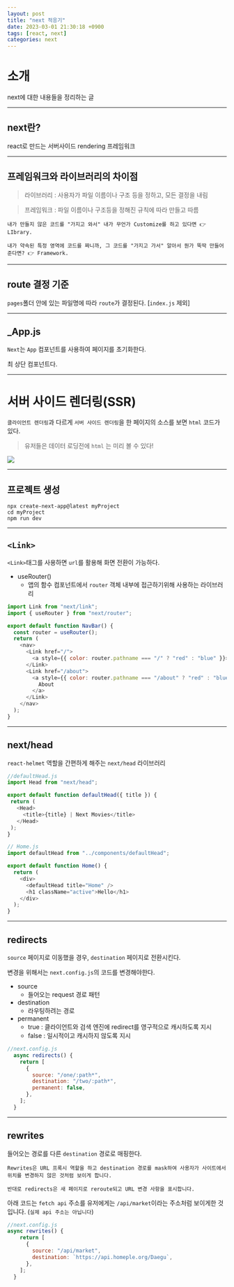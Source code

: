 ```yaml
---
layout: post
title: "next 적응기"
date: 2023-03-01 21:30:18 +0900
tags: [react, next]
categories: next
---
```


# 소개
next에 대한 내용들을 정리하는 글

---

## next란?
react로 만드는 서버사이드 rendering 프레임워크 

---

## 프레임워크와 라이브러리의 차이점
> 라이브러리 : 사용자가 파일 이름이나 구조 등을 정하고, 모든 결정을 내림 
 
> 프레임워크 : 파일 이름이나 구조등을 정해진 규칙에 따라 만들고 따름 

```
내가 만들지 않은 코드를 "가지고 와서" 내가 무언가 Customize를 하고 있다면 👉 LIbrary.

내가 약속된 특정 영역에 코드를 짜니까, 그 코드를 "가지고 가서" 알아서 뭔가 뚝딱 만들어준다면? 👉 Framework.
```

---

## route 결정 기준 
`pages`폴더 안에 있는 파일명에 따라 `route`가 결정된다. [`index.js` 제외]

---
## _App.js
`Next`는 `App` 컴포넌트를 사용하여 페이지를 초기화한다.

최 상단 컴포넌트다.

---
# 서버 사이드 렌더링(SSR)
`클라이언트 렌더링`과 다르게 `서버 사이드 렌더링`을 한 페이지의 소스를 보면 `html` 코드가 있다.<br/> 
>  유저들은 데이터 로딩전에 `html` 는 미리 볼 수 있다!
<div>
    <img src = 'https://user-images.githubusercontent.com/44117975/222147512-0cd3d7cc-1d1c-4c39-81bf-737357988b77.png'/>
</div>

---
## 프로젝트 생성 
```
npx create-next-app@latest myProject
cd myProject
npm run dev
```
---

## `<Link>`
`<Link>`태그를 사용하면 `url`를 활용해 화면 전환이 가능하다.
- useRouter()
    - 앱의 함수 컴포넌트에서 `router` 객체 내부에 접근하기위해 사용하는 라이브러리 
    
``` javascript
import Link from "next/link";
import { useRouter } from "next/router";

export default function NavBar() {
  const router = useRouter();
  return (
    <nav>
      <Link href="/">
        <a style={{ color: router.pathname === "/" ? "red" : "blue" }}>Home</a>
      </Link>
      <Link href="/about">
        <a style={{ color: router.pathname === "/about" ? "red" : "blue" }}>
          About
        </a>
      </Link>
    </nav>
  );
}
```
---
 ## next/head
 `react-helmet` 역할을 간편하게 해주는 `next/head` 라이브러리
 ```javascript
 //defaultHead.js
import Head from "next/head";

export default function defaultHead({ title }) {
  return (
    <Head>
      <title>{title} | Next Movies</title>
    </Head>
  );
}
 ```
```javascript
// Home.js
import defaultHead from "../components/defaultHead";

export default function Home() {
  return (
    <div>
      <defaultHead title="Home" />
      <h1 className="active">Hello</h1>
    </div>
  );
}
```

---
## redirects
`source` 페이지로 이동했을 경우, `destination` 페이지로 전환시킨다.

변경을 위해서는 `next.config.js`의 코드를 변경해야한다.

- source 
    - 들어오는 request 경로 패턴
- destination
    - 라우팅하려는 경로
- permanent
    - true : 클라이언트와 검색 엔진에 redirect를 영구적으로 캐시하도록 지시
    - false : 일시적이고 캐시하지 않도록 지시

``` javascript
//next.config.js
  async redirects() {
    return [
      {
        source: "/one/:path*",
        destination: "/two/:path*",
        permanent: false,
      },
    ];
  }
```
---
## rewrites
들어오는 경로를 다른 `destination` 경로로 매핑한다.

    Rewrites은 URL 프록시 역할을 하고 destination 경로를 mask하여 사용자가 사이트에서 위치를 변경하지 않은 것처럼 보이게 합니다. 

    반대로 redirects은 새 페이지로 reroute되고 URL 변경 사항을 표시합니다.

아래 코드는 `fetch api` 주소를 유저에게는 `/api/market`이라는 주소처럼 보이게한 것 입니다. (`실제 api 주소는 아닙니다`)

```javascript
//next.config.js
async rewrites() {
    return [
      {
        source: "/api/market",
        destination: `https://api.homeple.org/Daegu`,
      },
    ];
  }
```
